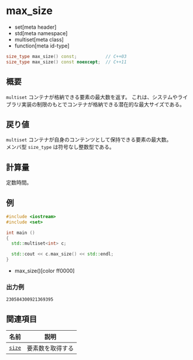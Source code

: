 # max_size
* set[meta header]
* std[meta namespace]
* multiset[meta class]
* function[meta id-type]

```cpp
size_type max_size() const;           // C++03
size_type max_size() const noexcept;  // C++11
```

## 概要
`multiset` コンテナが格納できる要素の最大数を返す。 
これは、システムやライブラリ実装の制限のもとでコンテナが格納できる潜在的な最大サイズである。


## 戻り値
`multiset` コンテナが自身のコンテンツとして保持できる要素の最大数。  
メンバ型 `size_type` は符号なし整数型である。


## 計算量
定数時間。


## 例
```cpp example
#include <iostream>
#include <set>

int main ()
{
  std::multiset<int> c;

  std::cout << c.max_size() << std::endl;
}
```
* max_size()[color ff0000]

### 出力例
```
230584300921369395
```

## 関連項目

| 名前                | 説明             |
|---------------------|------------------|
| [`size`](size.md) | 要素数を取得する |
